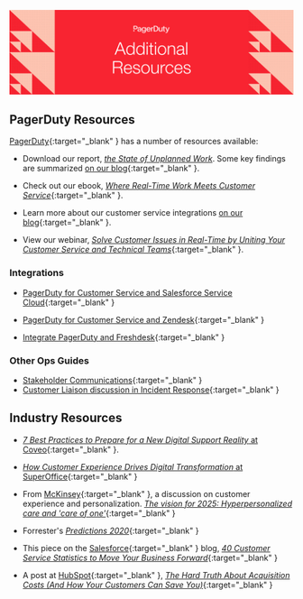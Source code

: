 ![Additional Resources](assets/images/headers/CustServOps-Resources.png)

## PagerDuty Resources
[PagerDuty](https://pagerduty.com){:target="_blank" } has a number of resources available:

- Download our report, [*the State of Unplanned Work*](https://www.pagerduty.com/resources/reports/unplanned-work/). Some key findings are summarized [on our blog](https://www.pagerduty.com/blog/unplanned-work-report-2019/){:target="_blank" }.

- Check out our ebook, [*Where Real-Time Work Meets Customer Service*](https://www.pagerduty.com/resources/ebook/real-time-work-customer-service/){:target="_blank" }.

- Learn more about our customer service integrations [on our blog](https://www.pagerduty.com/blog/customer-service-plan-2020/){:target="_blank" }.

- View our webinar, [*Solve Customer Issues in Real-Time by Uniting Your Customer Service and Technical Teams*](https://pagerduty.wistia.com/medias/35va08byec){:target="_blank" }.


### Integrations
- [PagerDuty for Customer Service and Salesforce Service Cloud](https://www.pagerduty.com/integrations/salesforce/){:target="_blank" }

- [PagerDuty for Customer Service and Zendesk](https://www.pagerduty.com/integrations/zendesk/){:target="_blank" }

- [Integrate PagerDuty and Freshdesk](https://support.freshdesk.com/support/solutions/articles/50000002937-integrating-your-freshdesk-account-with-pagerduty){:target="_blank" }

### Other Ops Guides
- [Stakeholder Communications](https://stakeholders.pagerduty.com){:target="_blank" }
- [Customer Liaison discussion in Incident Response](https://response.pagerduty.com/training/customer_liaison/){:target="_blank" }

## Industry Resources
- [*7 Best Practices to Prepare for a New Digital Support Reality* at Coveo](https://blog.coveo.com/7-best-practices-to-prepare-for-a-new-digital-support-reality/){:target="_blank" }.

- [*How Customer Experience Drives Digital Transformation* at SuperOffice](https://www.superoffice.com/blog/digital-transformation/){:target="_blank" }

- From [McKinsey](https://www.mckinsey.com/){:target="_blank" }, a discussion on customer experience and personalization. [*The vision for 2025: Hyperpersonalized care and 'care of one'*](https://www.mckinsey.com/business-functions/operations/our-insights/the-vision-for-2025-hyperpersonalized-care-and-care-of-one){:target="_blank" }

- Forrester's [*Predictions 2020*](https://go.forrester.com/predictions-2020){:target="_blank" }

- This piece on the [Salesforce](https://salesforce.com){:target="_blank" } blog, [*40 Customer Service Statistics to Move Your Business Forward*](https://www.salesforce.com/blog/customer-service-stats/){:target="_blank" }

- A post at [HubSpot](https://hubspot.com){:target="_blank" }, [*The Hard Truth About Acquisition Costs (And How Your Customers Can Save You)*](https://blog.hubspot.com/service/customer-acquisition-study){:target="_blank" }
